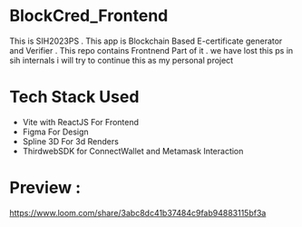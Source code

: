 # BlockCred_Frontend
This is SIH2023PS . This app is Blockchain Based E-certificate generator and Verifier . This repo contains Frontnend Part of it . we have lost this ps in sih internals i will try to continue this as my personal project 

# Tech Stack Used
- Vite with ReactJS For Frontend
- Figma For Design
- Spline 3D For 3d Renders
- ThirdwebSDK for ConnectWallet and Metamask Interaction

# Preview : 
https://www.loom.com/share/3abc8dc41b37484c9fab94883115bf3a

